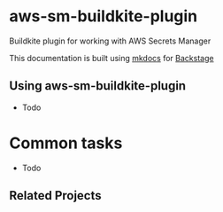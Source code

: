 # aws-sm-buildkite-plugin

Buildkite plugin for working with AWS Secrets Manager

This documentation is built using [mkdocs](https://www.mkdocs.org/user-guide/) for [Backstage](https://backstage.io/docs/features/techdocs/techdocs-overview)


## Using aws-sm-buildkite-plugin

* Todo

# Common tasks

* Todo

## Related Projects



